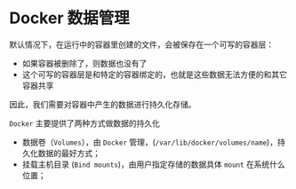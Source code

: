 # Docker 数据管理

默认情况下，在运行中的容器里创建的文件，会被保存在一个可写的容器层：

- 如果容器被删除了，则数据也没有了
- 这个可写的容器层是和特定的容器绑定的，也就是这些数据无法方便的和其它容器共享

因此，我们需要对容器中产生的数据进行持久化存储。

`Docker` 主要提供了两种方式做数据的持久化

- 数据卷（`Volumes`），由 `Docker` 管理，(`/var/lib/docker/volumes/name`)，持久化数据的最好方式；
- 挂载主机目录 (`Bind mounts`)，由用户指定存储的数据具体 `mount` 在系统什么位置；

